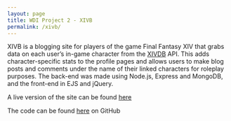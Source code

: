 ```yaml
---
layout: page
title: WDI Project 2 - XIVB
permalink: /xivb/
---
```

XIVB is a blogging site for players of the game Final Fantasy XIV that grabs data on each user’s in-game character from the [XIVDB](http://xivdb.com/) API. This adds character-specific stats to the profile pages and allows users to make blog posts and comments under the name of their linked characters for roleplay purposes. The back-end was made using Node.js, Express and MongoDB, and the front-end in EJS and jQuery.

A live version of the site can be found [here](https://cryptic-waters-59869.herokuapp.com/)

The code can be found [here](https://github.com/eadpearce/wdi-project-2) on GitHub
